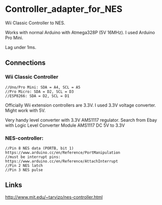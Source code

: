 # Controller_adapter_for_NES

Wii Classic Controller to NES.

Works with normal Arduino with Atmega328P (5V 16MHz). I used Arduino Pro Mini.

Lag under 1ms.

## Connections

### Wii Classic Controller
```
//Uno/Pro Mini: SDA = A4, SCL = A5
//Pro Micro: SDA = D2, SCL = D3
//ESP8266: SDA = D2, SCL = D1
```
Officially Wii extension controllers are 3.3V. I used 3.3V voltage converter. Might work with 5V.

Very handy level converter with 3.3V AMS1117 regulator. Search from Ebay with Logic Level Converter Module AMS1117 DC 5V to 3.3V

### NES-controller:
```
//Pin 8 NES data (PORTB, bit 1) https://www.arduino.cc/en/Reference/PortManipulation
//must be interrupt pins: https://www.arduino.cc/en/Reference/AttachInterrupt
//Pin 2 NES latch
//Pin 3 NES pulse
```

## Links

http://www.mit.edu/~tarvizo/nes-controller.html
